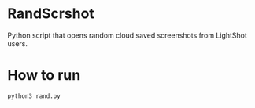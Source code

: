 # RandScrshot
Python script that opens random cloud saved screenshots from LightShot users.

# How to run
```bash
python3 rand.py
```
